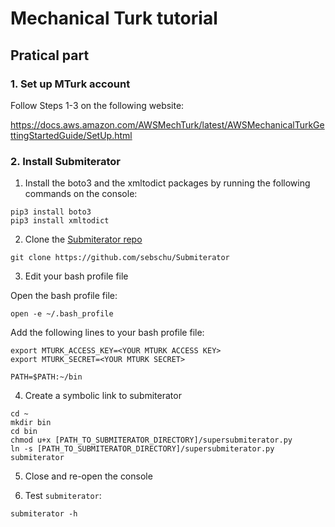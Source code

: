 # Mechanical Turk tutorial


## Pratical part

### 1. Set up MTurk account

Follow Steps 1-3 on the following website:

https://docs.aws.amazon.com/AWSMechTurk/latest/AWSMechanicalTurkGettingStartedGuide/SetUp.html

### 2. Install Submiterator

1. Install the boto3 and the xmltodict packages by running the following commands on the console:

  ```
  pip3 install boto3
  pip3 install xmltodict
  ```

2. Clone the [Submiterator repo](https://github.com/sebschu/Submiterator)

```
git clone https://github.com/sebschu/Submiterator
```

3. Edit your bash profile file 

Open the bash profile file:

```
open -e ~/.bash_profile
```

Add the following lines to your bash profile file:

```
export MTURK_ACCESS_KEY=<YOUR MTURK ACCESS KEY>
export MTURK_SECRET=<YOUR MTURK SECRET>

PATH=$PATH:~/bin

```

4. Create a symbolic link to submiterator

```
cd ~
mkdir bin
cd bin
chmod u+x [PATH_TO_SUBMITERATOR_DIRECTORY]/supersubmiterator.py
ln -s [PATH_TO_SUBMITERATOR_DIRECTORY]/supersubmiterator.py submiterator
```

5. Close and re-open the console

6. Test `submiterator`:

```
submiterator -h
```



